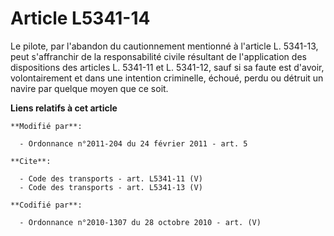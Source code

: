 # Article L5341-14

Le pilote, par l'abandon du cautionnement mentionné à l'article L. 5341-13, peut s'affranchir de la responsabilité civile
résultant de l'application des dispositions des articles L. 5341-11 et L. 5341-12, sauf si sa faute est d'avoir,
volontairement et dans une intention criminelle, échoué, perdu ou détruit un navire par quelque moyen que ce soit.

**Liens relatifs à cet article**

	**Modifié par**:

	  - Ordonnance n°2011-204 du 24 février 2011 - art. 5

	**Cite**:

	  - Code des transports - art. L5341-11 (V)
	  - Code des transports - art. L5341-13 (V)

	**Codifié par**:

	  - Ordonnance n°2010-1307 du 28 octobre 2010 - art. (V)
